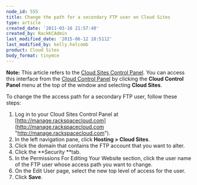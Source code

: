 ```yaml
---
node_id: 555
title: Change the path for a secondary FTP user on Cloud Sites
type: article
created_date: '2011-03-16 21:57:40'
created_by: RackKCAdmin
last_modified_date: '2015-06-12 18:5112'
last_modified_by: kelly.holcomb
product: Cloud Sites
body_format: tinymce
---
```


**Note:** This article refers to the [Cloud Sites Control
Panel](https://manage.rackspacecloud.com/). You can access this
interface from the [Cloud Control Panel](https://mycloud.rackspace.com/)
by clicking the **Cloud Control Panel** menu at the top of the window
and selecting **Cloud Sites**.

To change the the access path for a secondary FTP user, follow these
steps:

1.  Log in to your Cloud Sites Control Panel at
    [http://manage.rackspacecloud.com](http://manage.rackspacecloud.com "http://manage.rackspacecloud.com").
2.  In the left navigation pane, click **Hosting \> Cloud Sites**.
3.  Click the domain that contains the FTP account that you want to
    alter.
4.  Click the **Security **tab.
5.  In the Permissions For Editing Your Website section, click the user
    name of the FTP user whose access path you want to change.
6.  On the Edit User page, select the new top level of access for the
    user.
7.  Click **Save**.


